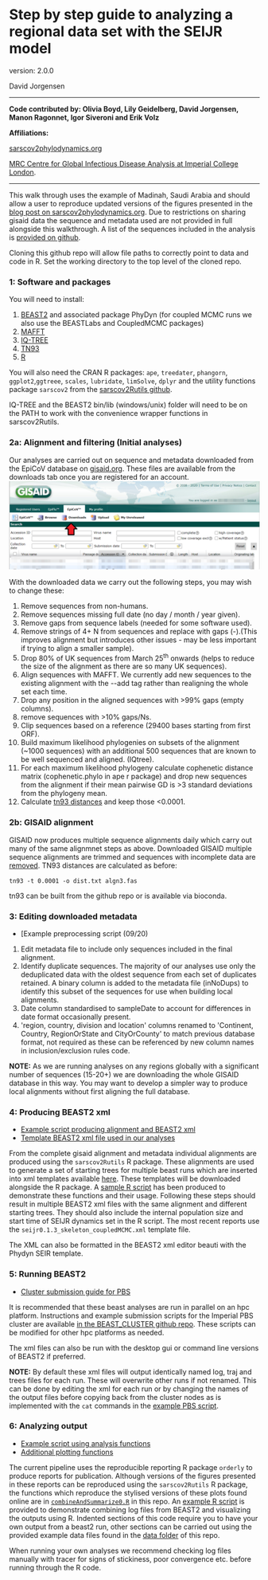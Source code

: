 # Step by step guide to analyzing a regional data set with the SEIJR model

version: 2.0.0

David Jorgensen

---
**Code contributed by: Olivia Boyd, Lily Geidelberg, David Jorgensen, Manon Ragonnet, Igor Siveroni and Erik Volz**

**Affiliations:**

[sarscov2phylodynamics.org](http://sarscov2phylodynamics.org/)

[MRC Centre for Global Infectious Disease Analysis at Imperial College London](https://www.imperial.ac.uk/mrc-global-infectious-disease-analysis).

---

This walk through uses the example of Madinah, Saudi Arabia and should allow a user to reproduce updated versions of the figures presented in the [blog post on sarscov2phylodynamics.org](http://sarscov2phylodynamics.org/2020/06/07/Madinah-April-20.html). Due to restrictions on sharing gisaid data the sequence and metadata used are not provided in full alongside this walkthrough. A list of the sequences included in the analysis is [provided on github](./data/seqnames.txt). 

Cloning this github repo will allow file paths to correctly point to data and code in R. Set the working directory to the top level of the cloned repo.

### 1: Software and packages
You will need to install:
1. [BEAST2](https://www.beast2.org/) and associated package PhyDyn (for coupled MCMC runs we also use the BEASTLabs and CoupledMCMC packages)
2. [MAFFT](https://mafft.cbrc.jp/alignment/software/)
3. [IQ-TREE](http://www.iqtree.org/)
4. [TN93](https://github.com/veg/tn93)
5. [R](https://www.r-project.org/)

You will also need the CRAN R packages: `ape`, `treedater`, `phangorn`, `ggplot2`,`ggtreee`, `scales`, `lubridate`, `limSolve`, `dplyr`
and the utility functions package `sarscov2` from the [sarscov2Rutils github](https://github.com/emvolz-phylodynamics/sarscov2Rutils).

IQ-TREE and the BEAST2 bin/lib (windows/unix) folder will need to be on the PATH to work with the convenience wrapper functions in sarscov2Rutils. 

### 2a: Alignment and filtering (Initial analyses)

Our analyses are carried out on sequence and metadata downloaded from the EpiCoV database on [gisaid.org](https://gisaid.org). These files are available from the downloads tab once you are registered for an account.
![](./images/gisaid_dash.PNG)

With the downloaded data we carry out the following steps, you may wish to change these:
1. Remove sequences from non-humans.
2. Remove sequences missing full date (no day / month / year given).
3. Remove gaps from sequence labels (needed for some software used).
4. Remove strings of 4+ N from sequences and replace with gaps (-).(This improves alignment but introduces other issues - may be less important if trying to align a smaller sample).
5. Drop 80% of UK sequences from March 25<sup>th</sup> onwards (helps to reduce the size of the alignment as there are so many UK sequences).
6. Align sequences with MAFFT. We currently add new sequences to the existing alignment with the --add tag rather than realigning the whole set each time.
7. Drop any position in the aligned sequences with >99% gaps (empty columns).
8. remove sequences with >10% gaps/Ns.
9. Clip sequences based on a reference (29400 bases starting from first ORF).
10. Build maximum likelihood phylogenies on subsets of the alignment (~1000 sequences) with an additional 500 sequences that are known to be well sequenced and aligned. (IQtree).
11. For each maximum likelihood phylogeny calculate cophenetic distance matrix (cophenetic.phylo in ape r package)  and drop new sequences from the alignment if their mean pairwise GD is >3 standard deviations from the phylogeny mean.
12. Calculate [tn93 distances](https://github.com/veg/tn93) and keep those <0.0001.

### 2b: GISAID alignment
GISAID now produces multiple sequence alignments daily which carry out many of the same alignmnet steps as above.
Downloaded GISAID multiple sequence alignments are trimmed and sequences with incomplete data are [removed](./R/preprocess_eg.R). TN93 distances are calculated as before:
```
tn93 -t 0.0001 -o dist.txt algn3.fas
```
tn93 can be built from the github repo or is available via bioconda.

### 3: Editing downloaded metadata
  * [Example preprocessing script (09/20) 
1. Edit metadata file to include only sequences included in the final alignment.
2. Identify duplicate sequences. The majority of our analyses use only the deduplicated data with the oldest sequence from each set of duplicates retained. A binary column is added to the metadata file (inNoDups) to identify this subset of the sequences for use when building local alignments.
3. Date column standardised to sampleDate to account for differences in date format occasionally present.
4. 'region, country, division and location' columns renamed to 'Continent, Country, RegionOrState and CityOrCounty' to match previous database format, not required as these can be referenced by new column names in inclusion/exclusion rules code.


**NOTE:** As we are running analyses on any regions globally with a significant number of sequences (15-20+) we are downloading the whole GISAID database in this way. You may want to develop a simpler way to produce local alignments without first aligning the full database.

### 4: Producing BEAST2 xml

  * [Example script producing alignment and BEAST2 xml](./R/eg_xml_format.R)
  * [Template BEAST2 xml file used in our analyses](https://github.com/emvolz-phylodynamics/sarscov2Rutils/tree/sarscov2Rutils/inst/extdata)

From the complete gisaid alignment and metadata individual alignments are produced using the  `sarscov2Rutils` R package. These alignments are used to generate a set of starting trees for multiple beast runs which are inserted into xml templates available [here](https://github.com/emvolz-phylodynamics/sarscov2Rutils/tree/sarscov2Rutils/inst/extdata). These templates will be downloaded alongside the R package. 
A [sample R script](./R/eg_xml_format.R) has been produced to demonstrate these functions and their usage.
Following these steps should result in multiple BEAST2 xml files with the same alignment and different starting trees. They should also include the internal population size and start time of SEIJR dynamics set in the R script. The most recent reports use the `seijr0.1.3_skeleton_coupledMCMC.xml` template file.

The XML can also be formatted in the BEAST2 xml editor beauti with the Phydyn SEIR template.

### 5: Running BEAST2 

  * [Cluster submission guide for PBS](https://github.com/JorgensenD/BEAST_CLUSTER)

It is recommended that these beast analyses are run in parallel on an hpc platform. Instructions and example submission scripts for the Imperial PBS cluster are available [in the BEAST_CLUSTER github repo](https://github.com/JorgensenD/BEAST_CLUSTER). These scripts can be modified for other hpc platforms as needed.

The xml files can also be run with the desktop gui or command line versions of BEAST2 if preferred.

**NOTE:** By default these xml files will output identically named log, traj and trees files for each run. These will overwrite other runs if not renamed. This can be done by editing the xml for each run or by changing the names of the output files before copying back from the cluster nodes as is implemented with the `cat` commands in the [example PBS script](https://github.com/JorgensenD/BEAST_CLUSTER/blob/master/qsub_anaconda_array_resub_mc3.pbs).

### 6: Analyzing output

  * [Example script using analysis functions](./R/eg_analysis.R)
  * [Additional plotting functions](./R/combineAndSummarize0.R)

The current pipeline uses the reproducible reporting R package `orderly` to produce reports for publication.
Although versions of the figures presented in these reports can be reproduced using the `sarscov2Rutils` R package, the functions which reproduce the stylised versions of these plots found online are in [`combineAndSummarize0.R`](./R/combineAndSummarize0.R) in this repo. An [example R script](./R/eg_analysis.R) is provided to demonstrate combining log files from BEAST2 and visualizing the outputs using R. Indented sections of this code require you to have your own output from a beast2 run, other sections can be carried out using the provided example data files found in the [data folder](./data/) of this repo.

When running your own analyses we recommend checking log files manually with tracer for signs of stickiness, poor convergence etc. before running through the R code.


